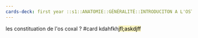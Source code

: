 ```yaml
---
cards-deck: first year ::s1::ANATOMIE::GÉNÉRALITÉ::INTRODUCITON A L'OSTÉOLOGIE
---
```



les constituation de l'os coxal ?
#card
kdahfkh<mark style="background: #FFF3A3A6;">jfl;askdjff</mark>
